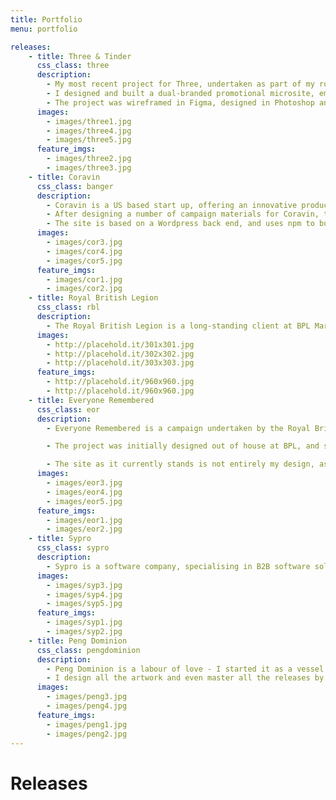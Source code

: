 ```yaml
---
title: Portfolio
menu: portfolio

releases:
    - title: Three & Tinder
      css_class: three
      description: 
        - My most recent project for Three, undertaken as part of my role at BPL Marketing, involved a collaboration with Tinder, where phones are juxtaposed into historical events, to show how they might have turned out.
        - I designed and built a dual-branded promotional microsite, emulating Tinder's functionality. The user plays as King Henry, swiping left or right on his six wives to determine which ones survived, or which were beheaded or divorced.
        - The project was wireframed in Figma, designed in Photoshop and built alongside a Back End Developer, using Laravel and Vue.js.
      images:
        - images/three1.jpg
        - images/three4.jpg
        - images/three5.jpg
      feature_imgs:
        - images/three2.jpg
        - images/three3.jpg
    - title: Coravin
      css_class: banger
      description: 
        - Coravin is a US based start up, offering an innovative product which enables people to pour wine from the bottle without removing the cork, using a specialised needle to pierce the cork and replace the lost volume of wine with compressed argon gas.
        - After designing a number of campaign materials for Coravin, they enlisted BPL to design and build a number of international brochure websites to showcase their products in markets in which they don’t operate an eCommerce business. I designed the entire brochure site in way that I feel showcases the product, putting it front and centre, enhanced with imagery and interactivity.
        - The site is based on a Wordpress back end, and uses npm to build front end assets.
      images:
        - images/cor3.jpg
        - images/cor4.jpg
        - images/cor5.jpg
      feature_imgs:
        - images/cor1.jpg
        - images/cor2.jpg
    - title: Royal British Legion
      css_class: rbl
      description: 
        - The Royal British Legion is a long-standing client at BPL Marketing. After inheriting the website from their previous, outsourced development team, I took on the task of refactoring the entire front end of the site. As part of this, I made large contributions to the Royal British Legion’s digital brand guidelines and designed and built a UI kit for their current and future web projects; the RBL Boilerplate. The Boilerplate consists of all necessary UI elements for the website, and was built and maintained in isolation from the main website, so it can serve as a dependency for the main site, as well as other satellite projects.
      images:
        - http://placehold.it/301x301.jpg
        - http://placehold.it/302x302.jpg
        - http://placehold.it/303x303.jpg
      feature_imgs:
        - http://placehold.it/960x960.jpg
        - http://placehold.it/960x960.jpg
    - title: Everyone Remembered
      css_class: eor
      description: 
        - Everyone Remembered is a campaign undertaken by the Royal British Legion with the goal of commemorating each and every soldier who died in WW1, through user generated commemorations. Based on a database of 1,060,174 soldiers, users were able to search through names, regiments and locations to find lost relatives or discover those who may have been forgotten, and “remember” them, by way of placing a poppy on an interactive map, leaving a short commemoration and even uploading photographs. 

        - The project was initially designed out of house at BPL, and subsequently redesigned by me, and integrated with the RBL Boilerplate. Over the last few years, I have also worked on refining the UX of the site through testing and reworking various user flows.

        - The site as it currently stands is not entirely my design, as the client has chosen to move some design work in-house, but I am very happy with my contributions to the project.
      images:
        - images/eor3.jpg
        - images/eor4.jpg
        - images/eor5.jpg
      feature_imgs:
        - images/eor1.jpg
        - images/eor2.jpg
    - title: Sypro
      css_class: sypro
      description: 
        - Sypro is a software company, specialising in B2B software solutions for project, contract, compliance and asset management. During my role at BPL Marketing, they asked us to design a website for one of their new products; Total Risk Manager. They were so happy with the deisgn, they asked us to redesign their main website to maintain the look and feel. We went one better and integrated all of their product websites with their main website, with a consistent brand image.
      images:
        - images/syp3.jpg
        - images/syp4.jpg
        - images/syp5.jpg
      feature_imgs:
        - images/syp1.jpg
        - images/syp2.jpg
    - title: Peng Dominion
      css_class: pengdominion
      description: 
        - Peng Dominion is a labour of love - I started it as a vessel through which to release my own music, to free myself from the limitations that come with releasing music through record labels. I also release music by artists whose work I find fun and inspiring. 
        - I design all the artwork and even master all the releases by myself.
      images:
        - images/peng3.jpg
        - images/peng4.jpg
      feature_imgs:
        - images/peng1.jpg
        - images/peng2.jpg
---
```


# Releases